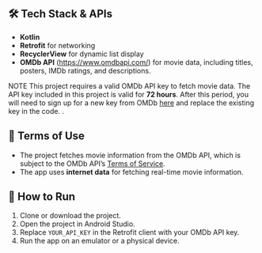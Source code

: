 ## 🛠 Tech Stack & APIs

- **Kotlin**
- **Retrofit** for networking
- **RecyclerView** for dynamic list display
- **OMDb API** (https://www.omdbapi.com/) for movie data, including titles, posters, IMDb ratings, and descriptions.

NOTE
This project requires a valid OMDb API key to fetch movie data. The API key included in this project is valid for **72 hours**. After this period, you will need to sign up for a new key from OMDb [here](https://www.omdbapi.com/apikey.aspx) and replace the existing key in the code.
.

## 📄 Terms of Use

- The project fetches movie information from the OMDb API, which is subject to the OMDb API’s [Terms of Service](https://www.omdbapi.com/terms).
- The app uses **internet data** for fetching real-time movie information.

## 📂 How to Run

1. Clone or download the project.
2. Open the project in Android Studio.
3. Replace `YOUR_API_KEY` in the Retrofit client with your OMDb API key.
4. Run the app on an emulator or a physical device.
